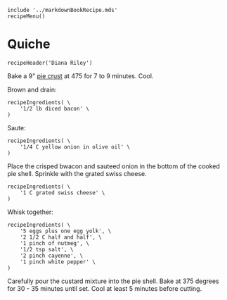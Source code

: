 ~~~ markdown-script
include '../markdownBookRecipe.mds'
recipeMenu()
~~~

# Quiche

~~~ markdown-script
recipeHeader('Diana Riley')
~~~

Bake a 9"
[pie crust](#url=PieCrust.md&var=)
at 475 for 7 to 9 minutes. Cool.

Brown and drain:

~~~ markdown-script
recipeIngredients( \
    '1/2 lb diced bacon' \
)
~~~

Saute:

~~~ markdown-script
recipeIngredients( \
    '1/4 C yellow onion in olive oil' \
)
~~~

Place the crisped bwacon and sauteed onion in the bottom of the cooked pie shell. Sprinkle with the
grated swiss cheese.

~~~ markdown-script
recipeIngredients( \
    '1 C grated swiss cheese' \
)
~~~

Whisk together:

~~~ markdown-script
recipeIngredients( \
    '5 eggs plus one egg yolk', \
    '2 1/2 C half and half', \
    '1 pinch of nutmeg', \
    '1/2 tsp salt', \
    '2 pinch cayenne', \
    '1 pinch white pepper' \
)
~~~

Carefully pour the custard mixture into the pie shell. Bake at 375 degrees for 30 - 35 minutes until
set. Cool at least 5 minutes before cutting.
